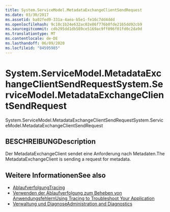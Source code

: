 ```yaml
---
title: System.ServiceModel.MetadataExchangeClientSendRequest
ms.date: 03/30/2017
ms.assetid: ba02fed9-331a-4aea-b5e1-fe16c7dd4ddd
ms.openlocfilehash: 9c10c1b24e632ac02e86f776b0fde2165dd92cb9
ms.sourcegitcommit: cdb295dd1db589ce5169ac9ff096f01fd0c2da9d
ms.translationtype: MT
ms.contentlocale: de-DE
ms.lasthandoff: 06/09/2020
ms.locfileid: "84595985"
---
```

# <a name="systemservicemodelmetadataexchangeclientsendrequest"></a><span data-ttu-id="32280-102">System.ServiceModel.MetadataExchangeClientSendRequest</span><span class="sxs-lookup"><span data-stu-id="32280-102">System.ServiceModel.MetadataExchangeClientSendRequest</span></span>
<span data-ttu-id="32280-103">System.ServiceModel.MetadataExchangeClientSendRequest</span><span class="sxs-lookup"><span data-stu-id="32280-103">System.ServiceModel.MetadataExchangeClientSendRequest</span></span>  
  
## <a name="description"></a><span data-ttu-id="32280-104">BESCHREIBUNG</span><span class="sxs-lookup"><span data-stu-id="32280-104">Description</span></span>  
 <span data-ttu-id="32280-105">Der MetadataExchangeClient sendet eine Anforderung nach Metadaten.</span><span class="sxs-lookup"><span data-stu-id="32280-105">The MetadataExchangeClient is sending a request for metadata.</span></span>  
  
## <a name="see-also"></a><span data-ttu-id="32280-106">Weitere Informationen</span><span class="sxs-lookup"><span data-stu-id="32280-106">See also</span></span>

- [<span data-ttu-id="32280-107">Ablaufverfolgung</span><span class="sxs-lookup"><span data-stu-id="32280-107">Tracing</span></span>](index.md)
- [<span data-ttu-id="32280-108">Verwenden der Ablaufverfolgung zum Beheben von Anwendungsfehlern</span><span class="sxs-lookup"><span data-stu-id="32280-108">Using Tracing to Troubleshoot Your Application</span></span>](using-tracing-to-troubleshoot-your-application.md)
- [<span data-ttu-id="32280-109">Verwaltung und Diagnose</span><span class="sxs-lookup"><span data-stu-id="32280-109">Administration and Diagnostics</span></span>](../index.md)
